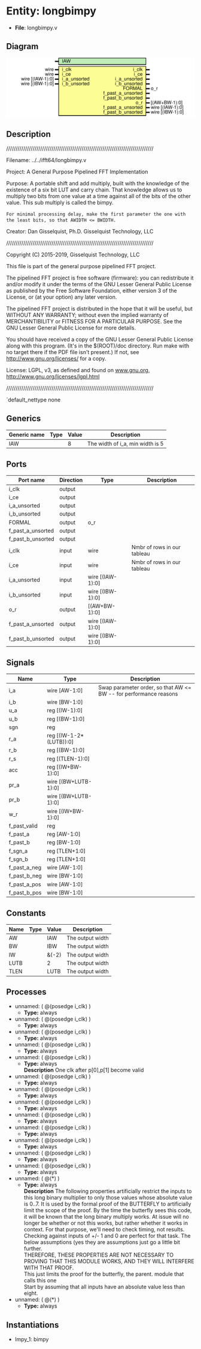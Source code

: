 # Entity: longbimpy

- **File**: longbimpy.v
## Diagram

![Diagram](longbimpy.svg "Diagram")
## Description

//////////////////////////////////////////////////////////////////////////////

 Filename: 	../../ifft64/longbimpy.v

 Project:	A General Purpose Pipelined FFT Implementation

 Purpose:	A portable shift and add multiply, built with the knowledge
	of the existence of a six bit LUT and carry chain.  That knowledge
	allows us to multiply two bits from one value at a time against all
	of the bits of the other value.  This sub multiply is called the
	bimpy.

	For minimal processing delay, make the first parameter the one with
	the least bits, so that AWIDTH <= BWIDTH.



 Creator:	Dan Gisselquist, Ph.D.
		Gisselquist Technology, LLC

//////////////////////////////////////////////////////////////////////////////

 Copyright (C) 2015-2019, Gisselquist Technology, LLC

 This file is part of the general purpose pipelined FFT project.

 The pipelined FFT project is free software (firmware): you can redistribute
 it and/or modify it under the terms of the GNU Lesser General Public License
 as published by the Free Software Foundation, either version 3 of the
 License, or (at your option) any later version.

 The pipelined FFT project is distributed in the hope that it will be useful,
 but WITHOUT ANY WARRANTY; without even the implied warranty of
 MERCHANTIBILITY or FITNESS FOR A PARTICULAR PURPOSE.  See the GNU Lesser
 General Public License for more details.

 You should have received a copy of the GNU Lesser General Public License
 along with this program.  (It's in the $(ROOT)/doc directory.  Run make
 with no target there if the PDF file isn't present.)  If not, see
 <http://www.gnu.org/licenses/> for a copy.

 License:	LGPL, v3, as defined and found on www.gnu.org,
		http://www.gnu.org/licenses/lgpl.html


//////////////////////////////////////////////////////////////////////////////


`default_nettype	none


## Generics

| Generic name | Type | Value | Description                        |
| ------------ | ---- | ----- | ---------------------------------- |
| IAW          |      | 8     |  The width of i_a, min width is 5  |
## Ports

| Port name         | Direction | Type             | Description                  |
| ----------------- | --------- | ---------------- | ---------------------------- |
| i_clk             | output    |                  |                              |
| i_ce              | output    |                  |                              |
| i_a_unsorted      | output    |                  |                              |
| i_b_unsorted      | output    |                  |                              |
| FORMAL            | output    | o_r              |                              |
| f_past_a_unsorted | output    |                  |                              |
| f_past_b_unsorted | output    |                  |                              |
| i_clk             | input     | wire             |  Nmbr of rows in our tableau |
|  i_ce             | input     | wire             |  Nmbr of rows in our tableau |
| i_a_unsorted      | input     | wire	[(IAW-1):0] |                              |
| i_b_unsorted      | input     | wire	[(IBW-1):0] |                              |
| o_r               | output    | [(AW+BW-1):0]    |                              |
| f_past_a_unsorted | output    | wire	[(IAW-1):0] |                              |
| f_past_b_unsorted | output    | wire	[(IBW-1):0] |                              |
## Signals

| Name         | Type                    | Description                                                           |
| ------------ | ----------------------- | --------------------------------------------------------------------- |
| i_a          | wire [AW-1:0]           |   Swap parameter order, so that AW <= BW -- for performance  reasons  |
| i_b          | wire [BW-1:0]           |                                                                       |
| u_a          | reg	[(IW-1):0]          |                                                                       |
| u_b          | reg	[(BW-1):0]          |                                                                       |
| sgn          | reg                     |                                                                       |
| r_a          | reg	[(IW-1-2*(LUTB)):0] |                                                                       |
| r_b          | reg	[(BW-1):0]          |                                                                       |
| r_s          | reg	[(TLEN-1):0]        |                                                                       |
| acc          | reg	[(IW+BW-1):0]       |                                                                       |
| pr_a         | wire [(BW+LUTB-1):0]    |                                                                       |
| pr_b         | wire [(BW+LUTB-1):0]    |                                                                       |
| w_r          | wire [(IW+BW-1):0]      |                                                                       |
| f_past_valid | reg                     |                                                                       |
| f_past_a     | reg	[AW-1:0]            |                                                                       |
| f_past_b     | reg	[BW-1:0]            |                                                                       |
| f_sgn_a      | reg	[TLEN+1:0]          |                                                                       |
| f_sgn_b      | reg	[TLEN+1:0]          |                                                                       |
| f_past_a_neg | wire [AW-1:0]           |                                                                       |
| f_past_b_neg | wire [BW-1:0]           |                                                                       |
| f_past_a_pos | wire [AW-1:0]           |                                                                       |
| f_past_b_pos | wire [BW-1:0]           |                                                                       |
## Constants

| Name | Type | Value | Description        |
| ---- | ---- | ----- | ------------------ |
| AW   |      | IAW   |  The output width  |
| BW   |      | IBW   |  The output width  |
| IW   |      | &(-2) |  The output width  |
| LUTB |      | 2     |  The output width  |
| TLEN |      | LUTB  |  The output width  |
## Processes
- unnamed: ( @(posedge i_clk) )
  - **Type:** always
- unnamed: ( @(posedge i_clk) )
  - **Type:** always
- unnamed: ( @(posedge i_clk) )
  - **Type:** always
- unnamed: ( @(posedge i_clk) )
  - **Type:** always
- unnamed: ( @(posedge i_clk) )
  - **Type:** always
</br>**Description**
One clk after p[0],p[1] become valid 
- unnamed: ( @(posedge i_clk) )
  - **Type:** always
- unnamed: ( @(posedge i_clk) )
  - **Type:** always
- unnamed: ( @(posedge i_clk) )
  - **Type:** always
- unnamed: ( @(posedge i_clk) )
  - **Type:** always
- unnamed: ( @(posedge i_clk) )
  - **Type:** always
- unnamed: ( @(posedge i_clk) )
  - **Type:** always
- unnamed: ( @(posedge i_clk) )
  - **Type:** always
- unnamed: ( @(posedge i_clk) )
  - **Type:** always
- unnamed: ( @(*) )
  - **Type:** always
</br>**Description**
 The following properties artificially restrict the inputs  to this long binary multiplier to only those values whose  absolute value is 0..7.  It is used by the formal proof of  the BUTTERFLY to artificially limit the scope of the proof.  By the time the butterfly sees this code, it will be known  that the long binary multiply works.  At issue will no longer  be whether or not this works, but rather whether it works in  context.  For that purpose, we'll need to check timing, not  results.  Checking against inputs of +/- 1 and 0 are perfect  for that task.  The below assumptions (yes they are assumptions  just go a little bit further.<br>  THEREFORE, THESE PROPERTIES ARE NOT NECESSARY TO PROVING THAT  THIS MODULE WORKS, AND THEY WILL INTERFERE WITH THAT PROOF.<br>  This just limits the proof for the butterfly, the parent.  module that calls this one<br>  Start by assuming that all inputs have an absolute value less  than eight. 
- unnamed: ( @(*) )
  - **Type:** always
## Instantiations

- lmpy_1: bimpy
